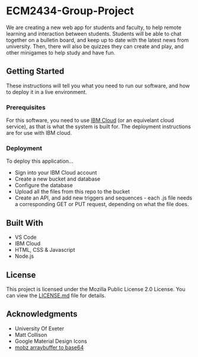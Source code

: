 # ECM2434-Group-Project

We are creating a new web app for students and faculty, to help remote learning and interaction between students. Students will be able to chat together on a bulletin board, and keep up to date with the latest news from university. Then, there will also be quizzes they can create and play, and other minigames to help study and have fun.

## Getting Started

These instructions will tell you what you need to run our software, and how to deploy it in a live environment.

### Prerequisites

For this software, you need to use [IBM Cloud](https://cloud.ibm.com/) (or an equivelant cloud service), as that is what the system is built for.
The deployment instructions are for use with IBM cloud.

### Deployment

To deploy this application...
* Sign into your IBM Cloud account
* Create a new bucket and database
* Configure the database
* Upload all the files from this repo to the bucket
* Create an API, and add new triggers and sequences - each .js file needs a corresponding GET or PUT request, depending on what the file does.

## Built With

* VS Code
* IBM Cloud
* HTML, CSS & Javascript
* Node.js

## License

This project is licensed under the Mozilla Public License 2.0 License. You can view the [LICENSE.md](LICENSE.md) file for details.

## Acknowledgments

* University Of Exeter
* Matt Collison
* Google Material Design Icons
* [mobz arraybuffer to base64](https://stackoverflow.com/a/9458996)
